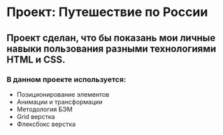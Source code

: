 # Проект: Путешествие по России

## Проект сделан, что бы показань мои личные навыки пользования разными технологиями HTML и CSS.
### В данном проекте используется:
  * Позиционирование элементов
  * Анимации и трансформации 
  * Методология БЭМ
  * Grid верстка
  * Флексбокс верстка
